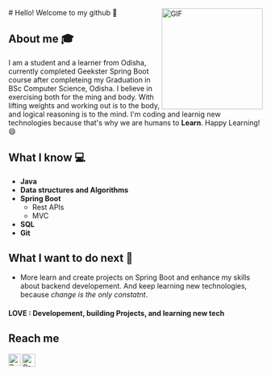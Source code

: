 <img align="right" alt="GIF" src="https://media.giphy.com/media/l0HlNaQ6gWfllcjDO/giphy.gif" width="200vw" />
# Hello! Welcome to my github 👋

## About me :mortar_board:

I am a student and a learner from Odisha, currently completed Geekster Spring Boot course after completeing my Graduation in BSc Computer Science, Odisha. I believe in exercising both for the ming and body. With lifting weights and working out is to the body, and logical reasoning is to the mind. I'm coding and learnig new technologies because that's why we are humans to **Learn**. Happy Learning! :smile:

## What I know :computer:

- **Java**
- **Data structures and Algorithms**
- **Spring Boot**
  - Rest APIs
  - MVC
- **SQL**
- **Git**

## What I want to do next :thinking:

- More learn and create projects on Spring Boot and enhance my skills about backend developement. And keep learning new technologies, because _change is the only constatnt_.

#### LOVE : Developement, building Projects, and learning new tech

## Reach me

<a href="https://www.linkedin.com/in/prasantkumarsahu/">
    <img align="left" alt="Prasant Kumar Sahu | Linkedin" width="24px" src="https://media.giphy.com/media/yDM1kJZthxFPoGDdmq/giphy.gif" />
  </a>
  <span>  </span>
  <a href="mailto:prasantkumarsahu0103@gmail.com">
    <img align="left" alt="Prasant Kumar Sahu | Gmail" width="26px" src="https://media.giphy.com/media/k3BaWknGtoURRum0hJ/giphy.gif" />
  </a>
